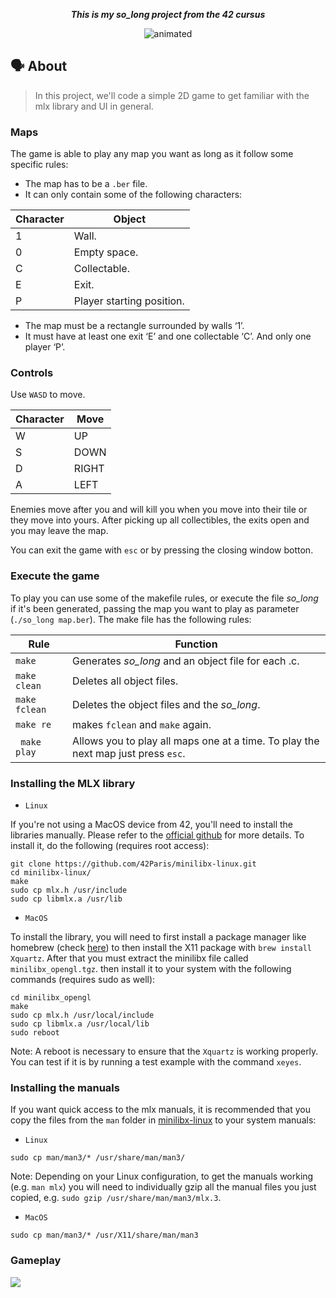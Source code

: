 <p align="center">
	<b><i>This is my so_long project from the 42 cursus</i></b><br>
</p>

<div align="center">
  <img src="https://media.giphy.com/media/11eCsAJh9HzeY8/giphy.gif" alt="animated" />
</div>

## 🗣️ About

> In this project, we'll code a simple 2D game to get familiar with the mlx library and UI in general.

### Maps
The game is able to play any map you want as long as it follow some specific rules:
* The map has to be a ``.ber`` file.
* It can only contain some of the following characters:

| Character | Object |
| - | - |
| 1 | Wall. |
| 0 | Empty space. |
| C | Collectable. |
| E | Exit. |
| P | Player starting position. |

* The map must be a rectangle surrounded by walls ‘1’.
* It must have at least one exit ‘E’ and one collectable ‘C’. And only one player ‘P’.

### Controls

Use `WASD` to move. 

| Character | Move |
| - | - |
| W | UP |
| S | DOWN |
| D | RIGHT |
| A | LEFT |

Enemies move after you and will kill you when you move into their tile or they move into yours. After picking up all collectibles, the exits open and you may leave the map.

You can exit the game with `esc` or by pressing the closing window botton.

### Execute the game
To play you can use some of the makefile rules, or execute the file _so_long_ if it's been generated, passing the map you want to play as parameter (``./so_long map.ber``). The make file has the following rules:

| Rule | Function |
| - | - |
| ``make`` | Generates _so_long_ and an object file for each .c. |
| ``make clean`` | Deletes all object files. |
| ``make fclean`` | Deletes the object files and the _so_long_. |
| ``make re`` | makes ``fclean`` and ``make`` again. |
| `` make play`` | Allows you to play all maps one at a time. To play the next map just press ``esc``. |

### Installing the MLX library

* ``Linux``

If you're not using a MacOS device from 42, you'll need to install the libraries manually. Please refer to the [official github](https://github.com/42Paris/minilibx-linux) for more details. To install it, do the following (requires root access):

```shell
git clone https://github.com/42Paris/minilibx-linux.git
cd minilibx-linux/
make
sudo cp mlx.h /usr/include
sudo cp libmlx.a /usr/lib
```

* ``MacOS``

To install the library, you will need to first install a package manager like homebrew (check [here](https://brew.sh/)) to then install the X11 package with ``brew install Xquartz``. After that you must extract the minilibx file called ``minilibx_opengl.tgz``. then install it to your system with the following commands (requires sudo as well):

```shell
cd minilibx_opengl
make
sudo cp mlx.h /usr/local/include
sudo cp libmlx.a /usr/local/lib
sudo reboot
```
Note: A reboot is necessary to ensure that the ``Xquartz`` is working properly. You can test if it is by running a test example with the command ``xeyes``.

### Installing the manuals

If you want quick access to the mlx manuals, it is recommended that you copy the files from the ``man`` folder in [minilibx-linux](https://github.com/42Paris/minilibx-linux) to your system manuals:

* ``Linux``
```shell
sudo cp man/man3/* /usr/share/man/man3/
```
Note: Depending on your Linux configuration, to get the manuals working (e.g. ``man mlx``) you will need to individually gzip all the manual files you just copied, e.g. ``sudo gzip /usr/share/man/man3/mlx.3``.

* ``MacOS``
```shell
sudo cp man/man3/* /usr/X11/share/man/man3
```

### Gameplay

<img src="https://media.giphy.com/media/KDK7O1xIqC9Zo6lg6X/giphy.gif">
